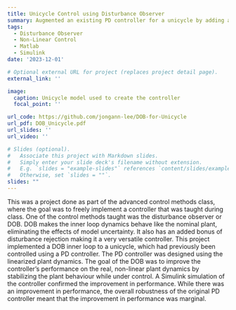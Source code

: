 ```yaml
---
title: Unicycle Control using Disturbance Observer
summary: Augmented an existing PD controller for a unicycle by adding a disturbance observer inner loop, improving the performance by reducing the overshoot. Implemented and tested the controller in Matlab and Simulink, confirming the performance improvement.
tags:
  - Disturbance Observer 
  - Non-Linear Control
  - Matlab
  - Simulink
date: '2023-12-01'

# Optional external URL for project (replaces project detail page).
external_link: ''

image: 
  caption: Unicycle model used to create the controller
  focal_point: ''

url_code: https://github.com/jongann-lee/DOB-for-Unicycle
url_pdf: DOB_Unicycle.pdf
url_slides: ''
url_video: ''

# Slides (optional).
#   Associate this project with Markdown slides.
#   Simply enter your slide deck's filename without extension.
#   E.g. `slides = "example-slides"` references `content/slides/example-slides.md`.
#   Otherwise, set `slides = ""`.
slides: ""
---
```


This was a project done as part of the advanced control methods class, where the goal was to freely implement a controller that was taught during class. One of the control methods taught was the disturbance observer or DOB. DOB makes the inner loop dynamics behave like the nominal plant, eliminating the effects of model uncertainty. It also has an added bonus of disturbance rejection making it a very versatile controller. This project implemented a DOB inner loop to a unicycle, which had previously been controlled using a PD controller. The PD controller was designed using the linearized plant dynamics. The goal of the DOB was to improve the controller’s performance on the real, non-linear plant dynamics by stabilizing the plant behaviour while under control. A Simulink simulation of the controller confirmed the improvement in performance. While there was an improvement in performance, the overall robustness of the original PD controller meant that the improvement in performance was marginal.
